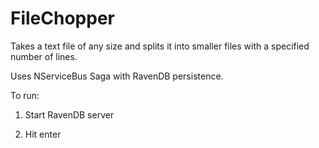 # FileChopper
Takes a text file of any size and splits it into smaller files with a specified number of lines.

Uses NServiceBus Saga with RavenDB persistence.

To run:

1) Start RavenDB server

2) Hit enter
